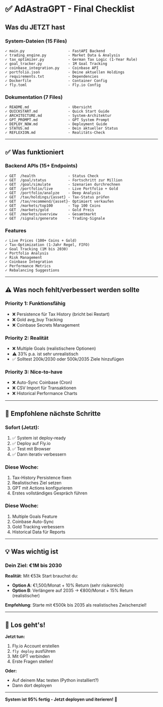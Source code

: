 # ✅ AdAstraGPT - Final Checklist

## Was du JETZT hast

### System-Dateien (15 Files)
```
✓ main.py                    - FastAPI Backend
✓ trading_engine.py          - Market Data & Analysis
✓ tax_optimizer.py           - German Tax Logic (1-Year Rule)
✓ goal_tracker.py            - 1M Goal Tracking
✓ coinbase_integration.py    - Coinbase API
✓ portfolio.json             - Deine aktuellen Holdings
✓ requirements.txt           - Dependencies
✓ Dockerfile                 - Container Config
✓ fly.toml                   - Fly.io Config
```

### Dokumentation (7 Files)
```
✓ README.md                  - Übersicht
✓ QUICKSTART.md              - Quick Start Guide
✓ ARCHITECTURE.md            - System-Architektur
✓ GPT_PROMPT.md              - GPT System Prompt
✓ DEPLOY_NOW.md              - Deployment Guide
✓ STATUS.md                  - Dein aktueller Status
✓ REFLEXION.md               - Realitäts-Check
```

---

## ✅ Was funktioniert

### Backend APIs (15+ Endpoints)
```
✓ GET  /health               - Status Check
✓ GET  /goal/status          - Fortschritt zur Million
✓ GET  /goal/simulate        - Szenarien durchrechnen
✓ GET  /portfolio/live       - Live Portfolio + Gold
✓ GET  /portfolio/analyze    - Deep Analysis
✓ GET  /tax/holdings/{asset} - Tax-Status prüfen
✓ GET  /tax/recommend/{asset}- Optimiert verkaufen
✓ GET  /markets/top100       - Top 100 Coins
✓ GET  /markets/gold         - Gold Preis
✓ GET  /markets/overview     - Gesamtmarkt
✓ GET  /signals/generate     - Trading-Signale
```

### Features
```
✓ Live Prices (100+ Coins + Gold)
✓ Tax-Optimization (1-Jahr Regel, FIFO)
✓ Goal Tracking (1M bis 2030)
✓ Portfolio Analysis
✓ Risk Management
✓ Coinbase Integration
✓ Performance Metrics
✓ Rebalancing Suggestions
```

---

## ⚠️ Was noch fehlt/verbessert werden sollte

### Priority 1: Funktionsfähig
- ❌ Persistence für Tax History (bricht bei Restart)
- ❌ Gold avg_buy Tracking
- ❌ Coinbase Secrets Management

### Priority 2: Realität
- ❌ Multiple Goals (realistischere Optionen)
- ⚠️ 33% p.a. ist sehr unrealistisch
- ✅ Solltest 200k/2030 oder 500k/2035 Ziele hinzufügen

### Priority 3: Nice-to-have
- ❌ Auto-Sync Coinbase (Cron)
- ❌ CSV Import für Transaktionen
- ❌ Historical Performance Charts

---

## 🎯 Empfohlene nächste Schritte

### Sofort (Jetzt):
1. ✅ System ist deploy-ready
2. ✅ Deploy auf Fly.io
3. ✅ Test mit Browser
4. ✅ Dann iterativ verbessern

### Diese Woche:
1. Tax-History Persistence fixen
2. Realistisches Ziel setzen
3. GPT mit Actions konfigurieren
4. Erstes vollständiges Gespräch führen

### Diese Woche:
1. Multiple Goals Feature
2. Coinbase Auto-Sync
3. Gold Tracking verbessern
4. Historical Data für Reports

---

## 💡 Was wichtig ist

### Dein Ziel: €1M bis 2030

**Realität**: Mit €53k Start brauchst du:
- **Option A**: €1,500/Monat + 10% Return (sehr risikoreich)
- **Option B**: Verlängere auf 2035 → €800/Monat + 15% Return (realistischer)

**Empfehlung**: Starte mit €500k bis 2035 als realistisches Zwischenziel!

---

## 🚀 Los geht's!

**Jetzt tun:**
1. Fly.io Account erstellen
2. `fly deploy` ausführen
3. Mit GPT verbinden
4. Erste Fragen stellen!

**Oder:**
- Auf deinem Mac testen (Python installiert?)
- Dann dort deployen

---

**System ist 95% fertig - Jetzt deployen und iterieren! 💪**

